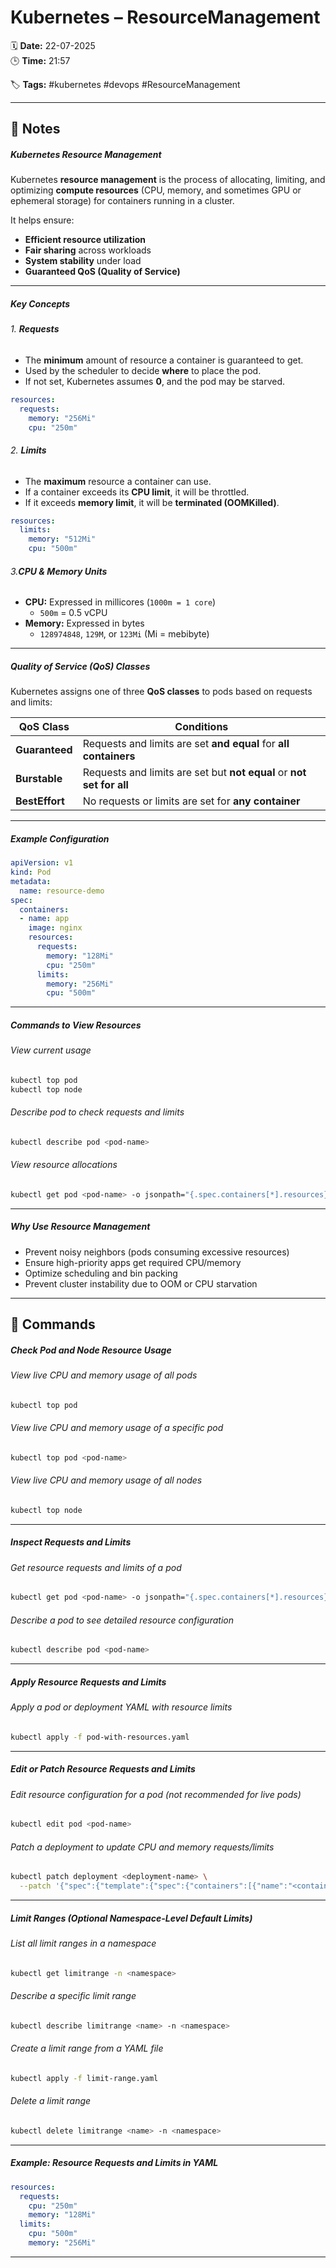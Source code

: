 # Kubernetes – ResourceManagement

🗓️ **Date:** 22-07-2025  
🕒 **Time:** 21:57  

🏷️ **Tags:** #kubernetes #devops #ResourceManagement  

---

## 📝 Notes

##### Kubernetes Resource Management

Kubernetes **resource management** is the process of allocating, limiting, and optimizing **compute resources** (CPU, memory, and sometimes GPU or ephemeral storage) for containers running in a cluster.

It helps ensure:

- **Efficient resource utilization**
- **Fair sharing** across workloads
- **System stability** under load
- **Guaranteed QoS (Quality of Service)**

---
##### Key Concepts

###### 1. **Requests**

- The **minimum** amount of resource a container is guaranteed to get.    
- Used by the scheduler to decide **where** to place the pod.
- If not set, Kubernetes assumes **0**, and the pod may be starved.

```yaml
resources:
  requests:
    memory: "256Mi"
    cpu: "250m"
```
###### 2. **Limits**

- The **maximum** resource a container can use.
- If a container exceeds its **CPU limit**, it will be throttled.
- If it exceeds **memory limit**, it will be **terminated (OOMKilled)**.

```yaml
resources:
  limits:
    memory: "512Mi"
    cpu: "500m"
```

###### 3.**CPU & Memory Units**

- **CPU:** Expressed in millicores (`1000m = 1 core`)
    - `500m` = 0.5 vCPU
- **Memory:** Expressed in bytes
    - `128974848`, `129M`, or `123Mi` (Mi = mebibyte)        

---

##### **Quality of Service (QoS) Classes**

Kubernetes assigns one of three **QoS classes** to pods based on requests and limits:

| QoS Class      | Conditions                                                           |
| -------------- | -------------------------------------------------------------------- |
| **Guaranteed** | Requests and limits are set **and equal** for **all containers**     |
| **Burstable**  | Requests and limits are set but **not equal** or **not set for all** |
| **BestEffort** | No requests or limits are set for **any container**                  |

---

##### **Example Configuration**

```yaml
apiVersion: v1
kind: Pod
metadata:
  name: resource-demo
spec:
  containers:
  - name: app
    image: nginx
    resources:
      requests:
        memory: "128Mi"
        cpu: "250m"
      limits:
        memory: "256Mi"
        cpu: "500m"
```

---

##### **Commands to View Resources**

###### View current usage

```bash
kubectl top pod
kubectl top node
```

###### Describe pod to check requests and limits

```bash
kubectl describe pod <pod-name>
```

###### View resource allocations

```bash
kubectl get pod <pod-name> -o jsonpath="{.spec.containers[*].resources}"
```

---

##### **Why Use Resource Management**

- Prevent noisy neighbors (pods consuming excessive resources)
- Ensure high-priority apps get required CPU/memory
- Optimize scheduling and bin packing
- Prevent cluster instability due to OOM or CPU starvation

---

## 🧾 Commands

##### Check Pod and Node Resource Usage

###### View live CPU and memory usage of all pods

```bash
kubectl top pod
```

###### View live CPU and memory usage of a specific pod

```bash
kubectl top pod <pod-name>
```

###### View live CPU and memory usage of all nodes

```bash
kubectl top node
```

---

##### Inspect Requests and Limits

###### Get resource requests and limits of a pod

```bash
kubectl get pod <pod-name> -o jsonpath="{.spec.containers[*].resources}"
```

###### Describe a pod to see detailed resource configuration

```bash
kubectl describe pod <pod-name>
```

---

##### Apply Resource Requests and Limits

###### Apply a pod or deployment YAML with resource limits

```bash
kubectl apply -f pod-with-resources.yaml
```

---

##### Edit or Patch Resource Requests and Limits

###### Edit resource configuration for a pod (not recommended for live pods)

```bash
kubectl edit pod <pod-name>
```

###### Patch a deployment to update CPU and memory requests/limits

```bash
kubectl patch deployment <deployment-name> \
  --patch '{"spec":{"template":{"spec":{"containers":[{"name":"<container-name>","resources":{"requests":{"cpu":"250m","memory":"128Mi"},"limits":{"cpu":"500m","memory":"256Mi"}}}]}}}}'
```

---

##### Limit Ranges (Optional Namespace-Level Default Limits)

###### List all limit ranges in a namespace

```bash
kubectl get limitrange -n <namespace>
```

###### Describe a specific limit range

```bash
kubectl describe limitrange <name> -n <namespace>
```

###### Create a limit range from a YAML file

```bash
kubectl apply -f limit-range.yaml
```

###### Delete a limit range

```bash
kubectl delete limitrange <name> -n <namespace>
```

---

##### Example: Resource Requests and Limits in YAML

```yaml
resources:
  requests:
    cpu: "250m"
    memory: "128Mi"
  limits:
    cpu: "500m"
    memory: "256Mi"
```

---
